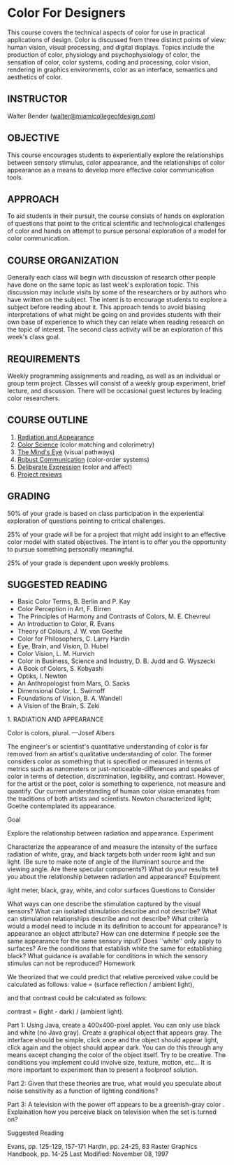 Color For Designers
===================

This course covers the technical aspects of color for use in practical applications of design. Color is discussed from three distinct points of view: human vision, visual processing, and digital displays. Topics include the production of color, physiology and psychophysiology of color, the sensation of color, color systems, coding and processing, color vision, rendering in graphics environments, color as an interface, semantics and aesthetics of color.

INSTRUCTOR
----------

Walter Bender (walter@miamicollegeofdesign.com)

OBJECTIVE
---------

This course encourages students to experientially explore the relationships between sensory stimulus, color appearance, and the relationships of color appearance as a means to develop more effective color communication tools.

APPROACH
--------

To aid students in their pursuit, the course consists of hands on exploration of questions that point to the critical scientific and technological challenges of color and hands on attempt to pursue personal exploration of a model for color communication.

COURSE ORGANIZATION
-------------------

Generally each class will begin with discussion of research other people have done on the same topic as last week's exploration topic. This discussion may include visits by some of the researchers or by authors who have written on the subject. The intent is to encourage students to explore a subject before reading about it. This approach tends to avoid biasing interpretations of what might be going on and provides students with their own base of experience to which they can relate when reading research on the topic of interest. The second class activity will be an exploration of this week's class goal.

REQUIREMENTS
------------

Weekly programming assignments and reading, as well as an individual or group term project. Classes will consist of a weekly group experiment, brief lecture, and discussion. There will be occasional guest lectures by leading color researchers.

COURSE OUTLINE
--------------

1. [Radiation and Appearance](#RADIATION)
2. [Color Science](#COLORSCIENCE) (color matching and colorimetry)
3. [The Mind's Eye](#MINDEYE) (visual pathways)
4. [Robust Communication](#ORDERSYSTEMS) (color-order systems)
5. [Deliberate Expression](#EXPRESSION) (color and affect)
6. [Project reviews](#PROJECTS)

GRADING
-------
50% of your grade is based on class participation in the experiential exploration of questions pointing to critical challenges.

25% of your grade will be for a project that might add insight to an effective color model with stated objectives. The intent is to offer you the opportunity to pursue something personally meaningful.

25% of your grade is dependent upon weekly problems.

SUGGESTED READING
-----------------
* Basic Color Terms, B. Berlin and P. Kay
* Color Perception in Art, F. Birren
* The Principles of Harmony and Contrasts of Colors, M. E. Chevreul
* An Introduction to Color, R. Evans
* Theory of Colours, J. W. von Goethe
* Color for Philosophers, C. Larry Hardin
* Eye, Brain, and Vision, D. Hubel
* Color Vision, L. M. Hurvich
* Color in Business, Science and Industry, D. B. Judd and G. Wyszecki
* A Book of Colors, S. Kobyashi
* Optiks, I. Newton
* An Anthropologist from Mars, O. Sacks
* Dimensional Color, L. Swirnoff
* Foundations of Vision, B. A. Wandell
* A Vision of the Brain, S. Zeki

<a name="RADIATION">
1. RADIATION AND APPEARANCE
</a>

Color is colors, plural. &mdash;Josef Albers

The engineer's or scientist's quantitative understanding of color is far removed from an artist's qualitative understanding of color. The former considers color as  something that is specified or measured in terms of metrics such as nanometers or just-noticeable-differences and speaks of color in terms of detection, discrimination, legibility, and contrast. However, for the artist or the poet, color is something to experience, not measure and quantify. Our current understanding of human color vision emanates from the traditions of both artists and scientists. Newton characterized light; Goethe contemplated its appearance.

Goal

Explore the relationship between radiation and appearance.
Experiment

Characterize the appearance of and measure the intensity of the surface radiation of white, gray, and black targets both under room light and sun light. (Be sure to make note of angle of the illuminant source and the viewing angle. Are there specular components?) What do your results tell you about the relationship between radiation and appearance?
Equipment

light meter, black, gray, white, and color surfaces
Questions to Consider

What ways can one describe the stimulation captured by the visual sensors?
What can isolated stimulation describe and not describe?
What can stimulation relationships describe and not describe?
What criteria would a model need to include in its definition to account for appearance?
Is appearance an object attribute?
How can one determine if people see the same appearance for the same sensory input?
Does ``white'' only apply to surfaces?
Are the conditions that establish white the same for establishing black?
What guidance is available for conditions in which the sensory stimulus can not be reproduced?
Homework

We theorized that we could predict that relative perceived value could be calculated as follows:
value = (surface reflection / ambient light),

and that contrast could be calculated as follows:

contrast = (light - dark) / (ambient light).

Part 1: Using Java, create a 400x400-pixel applet. You can only use black and white (no Java gray). Create a graphical object that appears gray. The interface should be simple, click once and the object should appear light, click again and the object should appear dark. You can do this through any means except changing the color of the object itself. Try to be creative. The conditions you implement could involve size, texture, motion, etc... It is more important to experiment than to present a foolproof solution.

Part 2: Given that these theories are true, what would you speculate about noise sensitivity as a function of lighting conditions?

Part 3: A television with the power off appears to be a greenish-gray color . Explaination how you perceive black on television when the set is turned on?

Suggested Reading

Evans, pp. 125-129, 157-171
Hardin, pp. 24-25, 83
Raster Graphics Handbook, pp. 14-25
Last Modified: November 08, 1997

